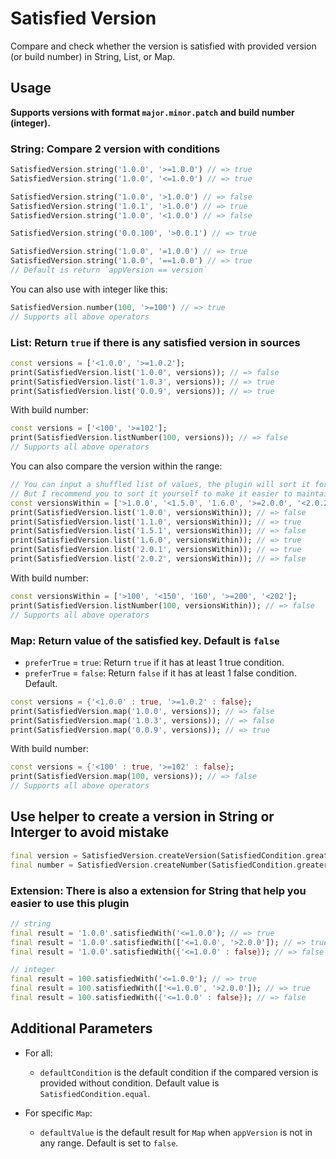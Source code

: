 # Satisfied Version

Compare and check whether the version is satisfied with provided version (or build number) in String, List, or Map.

## **Usage**

**Supports versions with format `major.minor.patch` and build number (integer).**

### **String:** Compare 2 version with conditions

``` dart
SatisfiedVersion.string('1.0.0', '>=1.0.0') // => true
SatisfiedVersion.string('1.0.0', '<=1.0.0') // => true

SatisfiedVersion.string('1.0.0', '>1.0.0') // => false
SatisfiedVersion.string('1.0.1', '>1.0.0') // => true
SatisfiedVersion.string('1.0.0', '<1.0.0') // => false

SatisfiedVersion.string('0.0.100', '>0.0.1') // => true

SatisfiedVersion.string('1.0.0', '=1.0.0') // => true
SatisfiedVersion.string('1.0.0', '==1.0.0') // => true
// Default is return `appVersion == version`
```

You can also use with integer like this:

``` dart
SatisfiedVersion.number(100, '>=100') // => true
// Supports all above operators
```

### **List:** Return `true` if there is any satisfied version in sources

``` dart
const versions = ['<1.0.0', '>=1.0.2'];
print(SatisfiedVersion.list('1.0.0', versions)); // => false
print(SatisfiedVersion.list('1.0.3', versions)); // => true
print(SatisfiedVersion.list('0.0.9', versions)); // => true
```

With build number:

``` dart
const versions = ['<100', '>=102'];
print(SatisfiedVersion.listNumber(100, versions)); // => false
// Supports all above operators
```

You can also compare the version within the range:

``` dart
// You can input a shuffled list of values, the plugin will sort it for you.
// But I recommend you to sort it yourself to make it easier to maintain.
const versionsWithin = ['>1.0.0', '<1.5.0', '1.6.0', '>=2.0.0', '<2.0.2'];
print(SatisfiedVersion.list('1.0.0', versionsWithin)); // => false
print(SatisfiedVersion.list('1.1.0', versionsWithin)); // => true
print(SatisfiedVersion.list('1.5.1', versionsWithin)); // => false
print(SatisfiedVersion.list('1.6.0', versionsWithin)); // => true
print(SatisfiedVersion.list('2.0.1', versionsWithin)); // => true
print(SatisfiedVersion.list('2.0.2', versionsWithin)); // => false
```

With build number:

``` dart
const versionsWithin = ['>100', '<150', '160', '>=200', '<202'];
print(SatisfiedVersion.listNumber(100, versionsWithin)); // => false
// Supports all above operators
```

### **Map:** Return value of the satisfied key. Default is `false`

- `preferTrue` = `true`: Return `true` if it has at least 1 true condition.
- `preferTrue` = `false`: Return `false` if it has at least 1 false condition. Default.

``` dart
const versions = {'<1.0.0' : true, '>=1.0.2' : false};
print(SatisfiedVersion.map('1.0.0', versions)); // => false
print(SatisfiedVersion.map('1.0.3', versions)); // => false
print(SatisfiedVersion.map('0.0.9', versions)); // => true
```

With build number:

``` dart
const versions = {'<100' : true, '>=102' : false};
print(SatisfiedVersion.map(100, versions)); // => false
// Supports all above operators
```

## Use helper to create a version in String or Interger to avoid mistake

``` dart
final version = SatisfiedVersion.createVersion(SatisfiedCondition.greater, "1.0.0"); // '>1.0.0'
final number = SatisfiedVersion.createNumber(SatisfiedCondition.greater, 100); // '>100'
```

### **Extension:** There is also a extension for String that help you easier to use this plugin

``` dart
// string
final result = '1.0.0'.satisfiedWith('<=1.0.0'); // => true
final result = '1.0.0'.satisfiedWith(['<=1.0.0', '>2.0.0']); // => true
final result = '1.0.0'.satisfiedWith({'<=1.0.0' : false}); // => false

// integer
final result = 100.satisfiedWith('<=1.0.0'); // => true
final result = 100.satisfiedWith(['<=1.0.0', '>2.0.0']); // => true
final result = 100.satisfiedWith({'<=1.0.0' : false}); // => false
```

## **Additional Parameters**

- For all:
  - `defaultCondition` is the default condition if the compared version is provided without condition. Default value is `SatisfiedCondition.equal`.
  
- For specific `Map`:
  - `defaultValue` is the default result for `Map` when `appVersion` is not in any range. Default is set to `false`.
